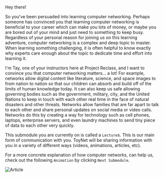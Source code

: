 Hey there!

So you've been persuaded into learning computer networking. Perhaps someone has convinced you that learning computer networking is beneficial to your career which can make you lots of money, or maybe you are bored out of your mind and just need to something to keep busy. Regardless of your personal reason for joining us on this learning adventure, computer networking is a complex and deep topic to master. When learning something challenging, it is often helpful to know exactly why experts care enough about the topic to dedicate time and effort into learning it.

I'm Tay, one of your instructors here at Project Reclass, and I want to convince you that computer networking matters... a lot! For example, networks allow digital content like literature, science, and space images to from nation to nation so that our children can absorb and build off of the limits of human knowledge today. It can also keep us safe allowing governing bodies such as the government, military, city, and the United Nations to keep in touch with each other real time in the face of natural disasters and other threats. Networks allow families that are far apart to talk to each other and share personal updates on social media or video calls. Networks do this by creating a way for technology such as cell phones, laptops, enterprise servers, and even laundry machines to send tiny piece of data to each other very quickly.

This submodule you are currently on is called a `Lecture`s. This is our main form of communication with you. ToyNet will be sharing information with you in a variety of different ways (videos, animations, articles, etc).

For a more concrete explanation of how computer networks, can help us, check out the following `Animation` by clicking `Next Submodule`.

![Article](https://github.com/Project-Reclass/toynet-content/raw/main/data/lecture/7001/thumbdrive.gif)
